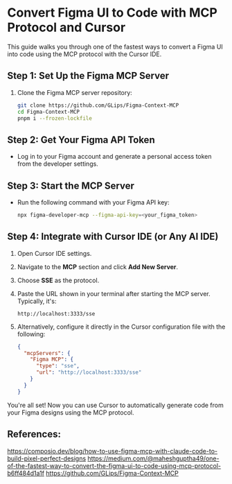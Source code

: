 # Convert Figma UI to Code with MCP Protocol and Cursor

This guide walks you through one of the fastest ways to convert a Figma UI into code using the MCP protocol with the Cursor IDE.

## Step 1: Set Up the Figma MCP Server

1. Clone the Figma MCP server repository:

   ```bash
   git clone https://github.com/GLips/Figma-Context-MCP
   cd Figma-Context-MCP
   pnpm i --frozen-lockfile
   ```

## Step 2: Get Your Figma API Token

* Log in to your Figma account and generate a personal access token from the developer settings.

## Step 3: Start the MCP Server

* Run the following command with your Figma API key:

  ```bash
  npx figma-developer-mcp --figma-api-key=<your_figma_token>
  ```

## Step 4: Integrate with Cursor IDE (or Any AI IDE)

1. Open Cursor IDE settings.
2. Navigate to the **MCP** section and click **Add New Server**.
3. Choose **SSE** as the protocol.
4. Paste the URL shown in your terminal after starting the MCP server. Typically, it's:

   ```
   http://localhost:3333/sse
   ```
5. Alternatively, configure it directly in the Cursor configuration file with the following:

   ```json
   {
     "mcpServers": {
       "Figma MCP": {
         "type": "sse",
         "url": "http://localhost:3333/sse"
       }
     }
   }
   ```

You're all set! Now you can use Cursor to automatically generate code from your Figma designs using the MCP protocol.

## References: 
https://composio.dev/blog/how-to-use-figma-mcp-with-claude-code-to-build-pixel-perfect-designs
https://medium.com/@maheshguptha49/one-of-the-fastest-way-to-convert-the-figma-ui-to-code-using-mcp-protocol-b6ff484d1a1f
https://github.com/GLips/Figma-Context-MCP

